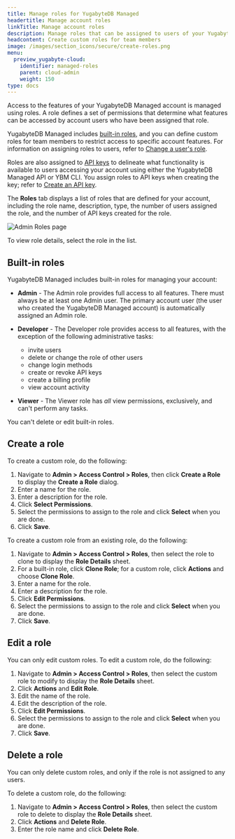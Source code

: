 ```yaml
---
title: Manage roles for YugabyteDB Managed
headertitle: Manage account roles
linkTitle: Manage account roles
description: Manage roles that can be assigned to users of your YugabyteDB Managed account.
headcontent: Create custom roles for team members
image: /images/section_icons/secure/create-roles.png
menu:
  preview_yugabyte-cloud:
    identifier: managed-roles
    parent: cloud-admin
    weight: 150
type: docs
---
```


Access to the features of your YugabyteDB Managed account is managed using roles. A role defines a set of permissions that determine what features can be accessed by account users who have been assigned that role.

YugabyteDB Managed includes [built-in roles](#built-in-roles), and you can define custom roles for team members to restrict access to specific account features. For information on assigning roles to users, refer to [Change a user's role](../manage-access/#change-a-user-s-role).

Roles are also assigned to [API keys](../../managed-automation/managed-apikeys/) to delineate what functionality is available to users accessing your account using either the YugabyteDB Managed API or YBM CLI. You assign roles to API keys when creating the key; refer to [Create an API key](../../managed-automation/managed-apikeys/#create-an-api-key).

The **Roles** tab displays a list of roles that are defined for your account, including the role name, description, type, the number of users assigned the role, and the number of API keys created for the role.

![Admin Roles page](/images/yb-cloud/managed-admin-roles.png)

To view role details, select the role in the list.

## Built-in roles

YugabyteDB Managed includes built-in roles for managing your account:

- **Admin** - The Admin role provides full access to all features. There must always be at least one Admin user. The primary account user (the user who created the YugabyteDB Managed account) is automatically assigned an Admin role.

- **Developer** - The Developer role provides access to all features, with the exception of the following administrative tasks:

  - invite users
  - delete or change the role of other users
  - change login methods
  - create or revoke API keys
  - create a billing profile
  - view account activity

- **Viewer** - The Viewer role has _all_ view permissions, exclusively, and can't perform any tasks.

You can't delete or edit built-in roles.

## Create a role

To create a custom role, do the following:

1. Navigate to **Admin > Access Control > Roles**, then click **Create a Role** to display the **Create a Role** dialog.
1. Enter a name for the role.
1. Enter a description for the role.
1. Click **Select Permissions**.
1. Select the permissions to assign to the role and click **Select** when you are done.
1. Click **Save**.

To create a custom role from an existing role, do the following:

1. Navigate to **Admin > Access Control > Roles**, then select the role to clone to display the **Role Details** sheet.
1. For a built-in role, click **Clone Role**; for a custom role, click **Actions** and choose **Clone Role**.
1. Enter a name for the role.
1. Enter a description for the role.
1. Click **Edit Permissions**.
1. Select the permissions to assign to the role and click **Select** when you are done.
1. Click **Save**.

## Edit a role

You can only edit custom roles. To edit a custom role, do the following:

1. Navigate to **Admin > Access Control > Roles**, then select the custom role to modify to display the **Role Details** sheet.
1. Click **Actions** and **Edit Role**.
1. Edit the name of the role.
1. Edit the description of the role.
1. Click **Edit Permissions**.
1. Select the permissions to assign to the role and click **Select** when you are done.
1. Click **Save**.

## Delete a role

You can only delete custom roles, and only if the role is not assigned to any users.

To delete a custom role, do the following:

1. Navigate to **Admin > Access Control > Roles**, then select the custom role to delete to display the **Role Details** sheet.
1. Click **Actions** and **Delete Role**.
1. Enter the role name and click **Delete Role**.
